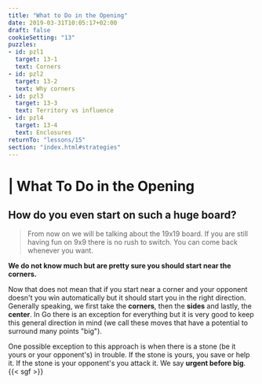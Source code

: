 ```yaml
---
title: "What to Do in the Opening"
date: 2019-03-31T10:05:17+02:00
draft: false
cookieSetting: "13"
puzzles:
- id: pzl1
  target: 13-1
  text: Corners
- id: pzl2
  target: 13-2
  text: Why corners
- id: pzl3
  target: 13-3
  text: Territory vs influence
- id: pzl4
  target: 13-4
  text: Enclosures
returnTo: "lessons/15"
section: "index.html#strategies"
---
```


# | What To Do in the Opening
## How do you even start on such a huge board?

> From now on we will be talking about the 19x19 board. If you are still having fun on 9x9 there is no rush to switch. You can come back whenever you want. 

**We do not know much but are pretty sure you should start near the corners.**

Now that does not mean that if you start near a corner and your opponent doesn't you win automatically but it should start you in the right direction. Generally speaking, we first take the **corners**, then the **sides** and lastly, the **center**. In Go there is an exception for everything but it is very good to keep this general direction in mind (we call these moves that have a potential to surround many points "big"). 

One possible exception to this approach is when there is a stone (be it yours or your opponent's) in trouble. If the stone is yours, you save or help it. If the stone is your opponent's you attack it. We say **urgent before big**.
{{< sgf >}}